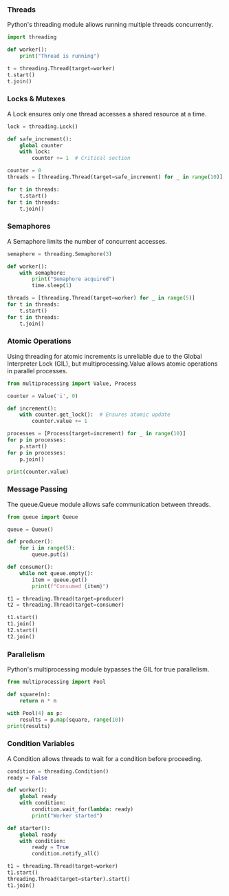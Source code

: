 
### Threads

Python's threading module allows running multiple threads concurrently.

```python
import threading

def worker():
    print("Thread is running")

t = threading.Thread(target=worker)
t.start()
t.join()
```


### Locks & Mutexes

A Lock ensures only one thread accesses a shared resource at a time.

```python
lock = threading.Lock()

def safe_increment():
    global counter
    with lock:
        counter += 1  # Critical section

counter = 0
threads = [threading.Thread(target=safe_increment) for _ in range(10)]

for t in threads:
    t.start()
for t in threads:
    t.join()
```



### Semaphores

A Semaphore limits the number of concurrent accesses.

```python
semaphore = threading.Semaphore(3)

def worker():
    with semaphore:
        print("Semaphore acquired")
        time.sleep(1)

threads = [threading.Thread(target=worker) for _ in range(5)]
for t in threads:
    t.start()
for t in threads:
    t.join()
```



### Atomic Operations

Using threading for atomic increments is unreliable due to the Global Interpreter Lock (GIL), but multiprocessing.Value allows atomic operations in parallel processes.

```python
from multiprocessing import Value, Process

counter = Value('i', 0)

def increment():
    with counter.get_lock():  # Ensures atomic update
        counter.value += 1

processes = [Process(target=increment) for _ in range(10)]
for p in processes:
    p.start()
for p in processes:
    p.join()

print(counter.value)
```




### Message Passing

The queue.Queue module allows safe communication between threads.

```python
from queue import Queue

queue = Queue()

def producer():
    for i in range(5):
        queue.put(i)

def consumer():
    while not queue.empty():
        item = queue.get()
        print(f"Consumed {item}")

t1 = threading.Thread(target=producer)
t2 = threading.Thread(target=consumer)

t1.start()
t1.join()
t2.start()
t2.join()
```




### Parallelism

Python's multiprocessing module bypasses the GIL for true parallelism.

```python
from multiprocessing import Pool

def square(n):
    return n * n

with Pool(4) as p:
    results = p.map(square, range(10))
print(results)
```




### Condition Variables

A Condition allows threads to wait for a condition before proceeding.

```python
condition = threading.Condition()
ready = False

def worker():
    global ready
    with condition:
        condition.wait_for(lambda: ready)
        print("Worker started")

def starter():
    global ready
    with condition:
        ready = True
        condition.notify_all()

t1 = threading.Thread(target=worker)
t1.start()
threading.Thread(target=starter).start()
t1.join()
```
